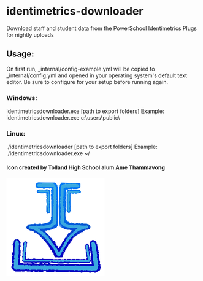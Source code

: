 # identimetrics-downloader
Download staff and student data from the PowerSchool Identimetrics Plugs for nightly uploads

## Usage:

On first run, _internal/config-example.yml will be copied to _internal/config.yml and opened in your operating system's default text editor. Be sure to configure for your setup before running again.

### Windows:
identimetricsdownloader.exe [path to export folders]
Example: identimetricsdownloader.exe c:\users\public\

### Linux:
./identimetricsdownloader [path to export folders]
Example: ./identimetricsdownloader.exe ~/

#### Icon created by Tolland High School alum Ame Thammavong
![image info](./identimetrics_downloader/icon/identimetricsdownloader.png)
